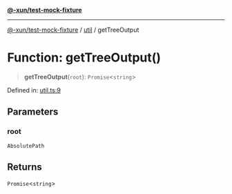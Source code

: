 [**@-xun/test-mock-fixture**](../../README.md)

***

[@-xun/test-mock-fixture](../../README.md) / [util](../README.md) / getTreeOutput

# Function: getTreeOutput()

> **getTreeOutput**(`root`): `Promise`\<`string`\>

Defined in: [util.ts:9](https://github.com/Xunnamius/test-utils/blob/5def0ad49a4eadefc61d6daed0a34b59fa75efb7/packages/test-mock-fixture/src/util.ts#L9)

## Parameters

### root

`AbsolutePath`

## Returns

`Promise`\<`string`\>
